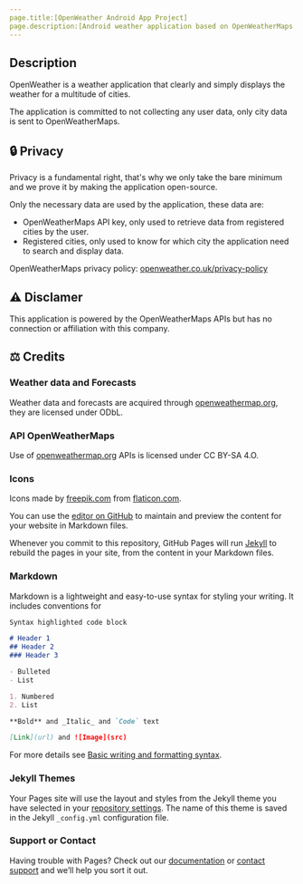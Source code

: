 ```yaml
---
page.title:[OpenWeather Android App Project]
page.description:[Android weather application based on OpenWeatherMaps APIs]
---
```


## Description
OpenWeather is a weather application that clearly and simply displays the weather for a multitude of cities.

The application is committed to not collecting any user data, only city data is sent to OpenWeatherMaps.

## 🔒 Privacy 
Privacy is a fundamental right, that's why we only take the bare minimum and we prove it by making the application open-source.

Only the necessary data are used by the application, these data are:
* OpenWeatherMaps API key, only used to retrieve data from registered cities by the user.
* Registered cities, only used to know for which city the application need to search and display data.

OpenWeatherMaps privacy policy: [openweather.co.uk/privacy-policy](https://openweather.co.uk/privacy-policy)

## ⚠️ Disclamer
This application is powered by the OpenWeatherMaps APIs but has no connection or affiliation with this company.

## ⚖️ Credits

### Weather data and Forecasts
Weather data and forecasts are acquired through [openweathermap.org](https://openweathermap.org/), they are licensed under ODbL.
### API OpenWeatherMaps
Use of [openweathermap.org](https://openweathermap.org/) APIs is licensed under CC BY-SA 4.O.
### Icons
Icons made by [freepik.com](https://freepik.com) from [flaticon.com](https://flaticon.com).


You can use the [editor on GitHub](https://github.com/QGdev/OpenWeather/edit/gh-pages/index.md) to maintain and preview the content for your website in Markdown files.

Whenever you commit to this repository, GitHub Pages will run [Jekyll](https://jekyllrb.com/) to rebuild the pages in your site, from the content in your Markdown files.

### Markdown

Markdown is a lightweight and easy-to-use syntax for styling your writing. It includes conventions for

```markdown
Syntax highlighted code block

# Header 1
## Header 2
### Header 3

- Bulleted
- List

1. Numbered
2. List

**Bold** and _Italic_ and `Code` text

[Link](url) and ![Image](src)
```

For more details see [Basic writing and formatting syntax](https://docs.github.com/en/github/writing-on-github/getting-started-with-writing-and-formatting-on-github/basic-writing-and-formatting-syntax).

### Jekyll Themes

Your Pages site will use the layout and styles from the Jekyll theme you have selected in your [repository settings](https://github.com/QGdev/OpenWeather/settings/pages). The name of this theme is saved in the Jekyll `_config.yml` configuration file.

### Support or Contact

Having trouble with Pages? Check out our [documentation](https://docs.github.com/categories/github-pages-basics/) or [contact support](https://support.github.com/contact) and we’ll help you sort it out.
